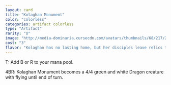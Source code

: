 ```yaml
---
layout: card
title: "Kolaghan Monument"
color: "colorless"
categories: artifact colorless
type: "Artifact"
rarity: "U"
image: "http://media-dominaria.cursecdn.com/avatars/thumbnails/68/217/200/283/635616656791953080.png"
cost: "3"
flavor: "Kolaghan has no lasting home, but her disciples leave relics to mark her conquests."
---
```


<span class="tip mana-icon mana-t" title="Tap">T</span>: Add <span class="tip mana-icon mana-black" title="1 Black Mana">B</span> or <span class="tip mana-icon mana-red" title="1 Red Mana">R</span> to your mana pool.

<span class="tip mana-icon mana-colorless-04" title="4 Colorless Mana">4</span><span class="tip mana-icon mana-black" title="1 Black Mana">B</span><span class="tip mana-icon mana-red" title="1 Red Mana">R</span>: Kolaghan Monument becomes a 4/4 green and white Dragon creature with flying until end of turn.
